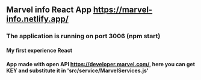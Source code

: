 ## Marvel info React App https://marvel-info.netlify.app/

### The application is running on port 3006 (npm start)

#### My first experience React

#### App made with open API https://developer.marvel.com/, here you can get KEY and substitute it in 'src/service/MarvelServices.js'
